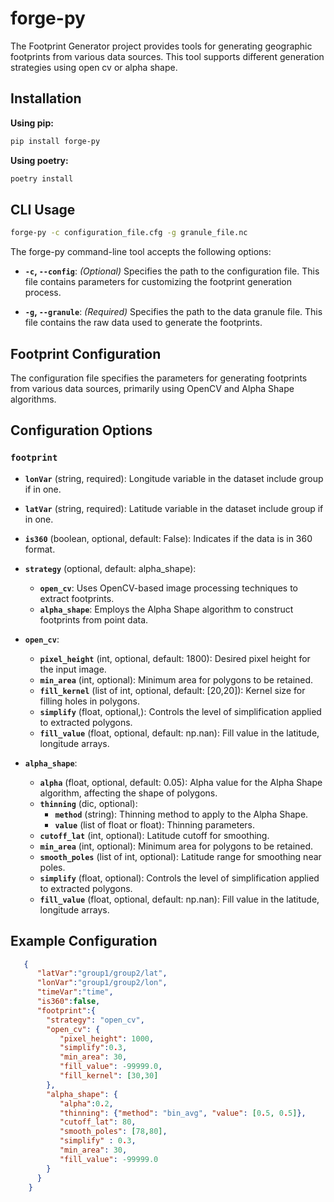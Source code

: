 # forge-py

The Footprint Generator project provides tools for generating geographic footprints from various data sources. This tool supports different generation strategies using open cv or alpha shape.

## Installation

**Using pip:**

```bash
pip install forge-py
```

**Using poetry:**

```bash
poetry install
```

## CLI Usage

```bash
forge-py -c configuration_file.cfg -g granule_file.nc
```

The forge-py command-line tool accepts the following options:

- **`-c`, `--config`**: _(Optional)_ Specifies the path to the configuration file. This file contains parameters for customizing the footprint generation process.

- **`-g`, `--granule`**: _(Required)_ Specifies the path to the data granule file. This file contains the raw data used to generate the footprints.


## Footprint Configuration

The configuration file specifies the parameters for generating footprints from various data sources, primarily using OpenCV and Alpha Shape algorithms.

## Configuration Options

### `footprint`
* **`lonVar`** (string, required): Longitude variable in the dataset include group if in one.
* **`latVar`** (string, required): Latitude variable in the dataset include group if in one.
* **`is360`** (boolean, optional, default: False): Indicates if the data is in 360 format.
* **`strategy`** (optional, default: alpha_shape): 
  * **`open_cv`**: Uses OpenCV-based image processing techniques to extract footprints.
  * **`alpha_shape`**: Employs the Alpha Shape algorithm to construct footprints from point data.

* **`open_cv`**:
  * **`pixel_height`** (int, optional, default: 1800): Desired pixel height for the input image.
  * **`min_area`** (int, optional): Minimum area for polygons to be retained.
  * **`fill_kernel`** (list of int, optional, default: [20,20]): Kernel size for filling holes in polygons.
  * **`simplify`** (float, optional,): Controls the level of simplification applied to extracted polygons.
  * **`fill_value`** (float, optional, default: np.nan): Fill value in the latitude, longitude arrays.

* **`alpha_shape`**:
  * **`alpha`** (float, optional, default: 0.05): Alpha value for the Alpha Shape algorithm, affecting the shape of polygons.
  * **`thinning`** (dic, optional):
    * **`method`** (string): Thinning method to apply to the Alpha Shape.
    * **`value`** (list of float or float): Thinning parameters.
  * **`cutoff_lat`** (int, optional): Latitude cutoff for smoothing.
  * **`min_area`** (int, optional): Minimum area for polygons to be retained.
  * **`smooth_poles`** (list of int, optional): Latitude range for smoothing near poles.
  * **`simplify`** (float, optional): Controls the level of simplification applied to extracted polygons.
  * **`fill_value`** (float, optional, default: np.nan): Fill value in the latitude, longitude arrays.

## Example Configuration

```json
   {
      "latVar":"group1/group2/lat",
      "lonVar":"group1/group2/lon",
      "timeVar":"time",
      "is360":false,
      "footprint":{
        "strategy": "open_cv",
        "open_cv": {
           "pixel_height": 1000,
           "simplify":0.3,
           "min_area": 30,
           "fill_value": -99999.0,
           "fill_kernel": [30,30]
        },
        "alpha_shape": {
           "alpha":0.2,
           "thinning": {"method": "bin_avg", "value": [0.5, 0.5]},
           "cutoff_lat": 80,
           "smooth_poles": [78,80],
           "simplify" : 0.3,
           "min_area": 30,
           "fill_value": -99999.0
        }
      }
    }
